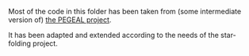 Most of the code in this folder has been taken from
(some intermediate version of)
[the PEGEAL project](https://github.com/hcschuetz/pegeal).

It has been adapted and extended according to the needs of the star-folding
project.

